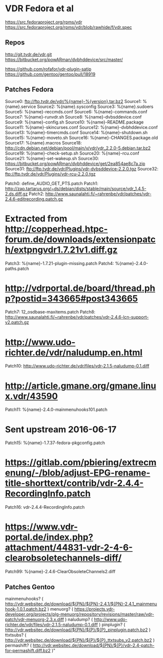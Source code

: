 # VDR Fedora et al

https://src.fedoraproject.org/rpms/vdr
https://src.fedoraproject.org/rpms/vdr/blob/rawhide/f/vdr.spec

## Repos

http://git.tvdr.de/vdr.git
https://bitbucket.org/powARman/dvbhddevice/src/master/

https://github.com/rofafor/vdr-plugin-satip
https://github.com/gentoo/gentoo/pull/18919

## Patches Fedora

	
Source0:        ftp://ftp.tvdr.de/vdr/%{name}-%{version}.tar.bz2
Source1:        %{name}.service
Source2:        %{name}.sysconfig
Source3:        %{name}.sudoers
Source5:        %{name}-reccmds.conf
Source6:        %{name}-commands.conf
Source7:        %{name}-runvdr.sh
Source8:        %{name}-dvbsddevice.conf
Source9:        %{name}-config.sh
Source10:       %{name}-README.package
Source11:       %{name}-skincurses.conf
Source12:       %{name}-dvbhddevice.conf
Source13:       %{name}-timercmds.conf
Source14:       %{name}-shutdown.sh
Source15:       %{name}-moveto.sh
Source16:       %{name}-CHANGES.package.old
Source17:       %{name}.macros
Source18:       http://cdn.debian.net/debian/pool/main/v/vdr/vdr_2.2.0-5.debian.tar.bz2
Source19:       %{name}-check-setup.sh
Source20:       %{name}-rcu.conf
Source21:       %{name}-set-wakeup.sh
Source30:       https://bitbucket.org/powARman/dvbhddevice/get/2ea854ae8c7a.zip
Source31:       ftp://ftp.tvdr.de/vdr/Plugins/vdr-dvbsddevice-2.2.0.tgz
Source32:       ftp://ftp.tvdr.de/vdr/Plugins/vdr-rcu-2.2.0.tgz
 
Patch0:         define_AUDIO_GET_PTS.patch
Patch1:         http://zap.tartarus.org/~ds/debian/dists/stable/main/source/vdr_1.4.5-2.ds.diff.gz
Patch2:         http://www.saunalahti.fi/~rahrenbe/vdr/patches/vdr-2.4.6-editrecording.patch.gz
# Extracted from http://copperhead.htpc-forum.de/downloads/extensionpatch/extpngvdr1.7.21v1.diff.gz
Patch3:         %{name}-1.7.21-plugin-missing.patch
Patch4:         %{name}-2.4.0-paths.patch
# http://vdrportal.de/board/thread.php?postid=343665#post343665
Patch7:         12_osdbase-maxitems.patch
Patch8:         http://www.saunalahti.fi/~rahrenbe/vdr/patches/vdr-2.4.6-lcn-support-v2.patch.gz
# http://www.udo-richter.de/vdr/naludump.en.html
Patch10:        http://www.udo-richter.de/vdr/files/vdr-2.1.5-naludump-0.1.diff
# http://article.gmane.org/gmane.linux.vdr/43590
Patch11:        %{name}-2.4.0-mainmenuhooks101.patch
# Sent upstream 2016-06-17
Patch15:        %{name}-1.7.37-fedora-pkgconfig.patch
# https://gitlab.com/pbiering/extrecmenung/-/blob/adjust-EPG-rename-title-shorttext/contrib/vdr-2.4.4-RecordingInfo.patch
Patch16:         vdr-2.4.4-RecordingInfo.patch
# https://www.vdr-portal.de/index.php?attachment/44831-vdr-2-4-6-clearobsoletechannels-diff/
Patch99:        %{name}-2.4.6-ClearObsoleteChannels2.diff

## Patches Gentoo

mainmenuhooks? ( http://vdr.websitec.de/download/${PN}/${PN}-2.4.1/${PN}-2.4.1_mainmenuhook-1.0.1.patch.bz2 )
	menuorg? ( https://projects.vdr-developer.org/projects/plg-menuorg/repository/revisions/master/raw/vdr-patch/vdr-menuorg-2.3.x.diff )
	naludump? ( http://www.udo-richter.de/vdr/files/vdr-2.1.5-naludump-0.1.diff )
	pinplugin? ( http://vdr.websitec.de/download/${PN}/${P}/${P}_pinplugin.patch.bz2 )
	ttxtsubs? ( http://vdr.websitec.de/download/${PN}/${P}/${P}_ttxtsubs_v2.patch.bz2 )
	permashift? ( http://vdr.websitec.de/download/${PN}/${P}/vdr-2.4-patch-for-permashift.diff.bz2 )"
 


